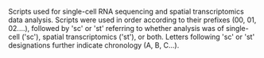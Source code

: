 Scripts used for single-cell RNA sequencing and spatial transcriptomics data analysis. Scripts were used in order according to their prefixes (00, 01, 02....), followed by 'sc' or 'st' referring to whether analysis was of single-cell ('sc'), spatial transcriptomics ('st'), or both. Letters following 'sc' or 'st' designations further indicate chronology (A, B, C...). 
